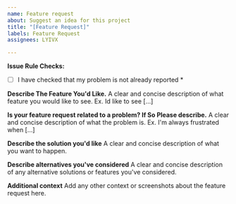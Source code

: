 ```yaml
---
name: Feature request
about: Suggest an idea for this project
title: "[Feature Request]"
labels: Feature Request
assignees: LYIVX

---
```


**Issue Rule Checks:**

* [ ] I have checked that my problem is not already reported *

**Describe The Feature You'd Like.**
A clear and concise description of what feature you would like to see. Ex. Id like to see [...]

**Is your feature request related to a problem? If So Please describe.**
A clear and concise description of what the problem is. Ex. I'm always frustrated when [...]

**Describe the solution you'd like**
A clear and concise description of what you want to happen.

**Describe alternatives you've considered**
A clear and concise description of any alternative solutions or features you've considered.

**Additional context**
Add any other context or screenshots about the feature request here.
